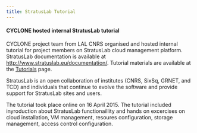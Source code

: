 ```yaml
---
title: StratusLab Tutorial
---
```

#### CYCLONE hosted internal StratusLab tutorial

CYCLONE project team from LAL CNRS organised and hosted internal tutorial for project members on 
StratusLab cloud management platform. 
StratusLab documentation is available at <http://www.stratuslab.eu/documentation/>.  Tutorial materials
are available at the [Tutorials](/tutorials.html) page.
<!-- more -->

StratusLab is an open collaboration of institutes (CNRS, SixSq, GRNET, and TCD) and individuals that 
continue to evolve the software and provide support for StratusLab sites and users. 

The tutorial took place online on 16 April 2015. The tutorial included inyroduction about StratusLab 
functionaillity and hands on excercises on cloud installation, VM management, resoures configuration, 
storage management, access control configuration. 
